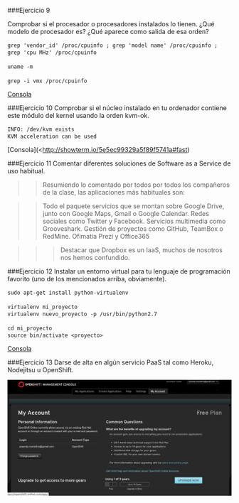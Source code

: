 ###Ejercicio 9

Comprobar si el procesador o procesadores instalados lo tienen. 
¿Qué modelo de procesador es? ¿Qué aparece como salida de esa orden?

~~~
grep 'vendor_id' /proc/cpuinfo ; grep 'model name' /proc/cpuinfo ; grep 'cpu MHz' /proc/cpuinfo

uname -m

grep -i vmx /proc/cpuinfo
~~~

[Consola](http://showterm.io/4f1ff54e3b101ddb9025b#fast)

###Ejercicio 10
Comprobar si el núcleo instalado en tu ordenador contiene este módulo del kernel usando la orden kvm-ok.


~~~
INFO: /dev/kvm exists
KVM acceleration can be used
~~~

[Consola](<http://showterm.io/5e5ec99329a5f89f5741a#fast)

###Ejercicio 11
Comentar diferentes soluciones de Software as a Service de uso habitual.

>>Resumiendo lo comentado por todos por todos los compañeros de la clase, las aplicaciones más habituales son:

>>Todo el paquete  servicios que se montan sobre Google Drive, junto con  Google Maps, Gmail o Google Calendar.
>>Redes sociales como Twitter y Facebook.
>>Servicios multimedia como Grooveshark.
>>Gestión de proyectos como GitHub, TeamBox o RedMine.
>>Ofimatia  Prezi y Office365

>>>Destacar que Dropbox es un  IaaS, muchos de nosotros nos hemos confundido.

###Ejercicio 12
Instalar un entorno virtual para tu lenguaje de programación favorito 
(uno de los mencionados arriba, obviamente).


~~~
sudo apt-get install python-virtualenv

virtualenv mi_proyecto
virtualenv nuevo_proyecto -p /usr/bin/python2.7

cd mi_proyecto
source bin/activate <proyecto>
~~~

[Consola](http://showterm.io/273f915fde4cb36bb5650#fast)

###Ejercicio 13
Darse de alta en algún servicio PaaS tal como Heroku, Nodejitsu u OpenShift.


!["OpenShift"](https://github.com/josemlp91/IV_work/blob/master/Selecci%C3%B3n_002.png?raw=true)

